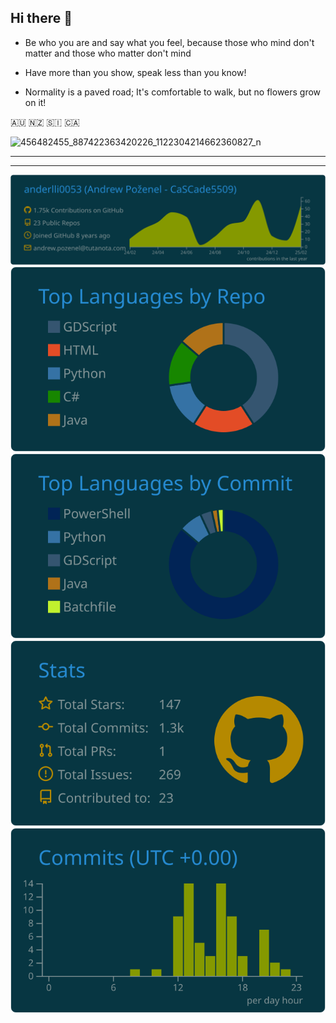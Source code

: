 ## Hi there 👋


- Be who you are and say what you feel, because those who mind don't matter and those who matter don't mind

- Have more than you show, speak less than you know!

- Normality is a paved road; It's comfortable to walk, but no flowers grow on it!


🇦🇺         🇳🇿         🇸🇮         🇨🇦        



![456482455_887422363420226_1122304214662360827_n](https://github.com/user-attachments/assets/e29c99dd-caaf-458a-8499-1ff1814922c4)

<hr>
<hr>






[![](https://raw.githubusercontent.com/anderlli0053/anderlli0053/main/profile-summary-card-output/solarized_dark/0-profile-details.svg)](https://github.com/vn7n24fzkq/github-profile-summary-cards)
[![](https://raw.githubusercontent.com/anderlli0053/anderlli0053/main/profile-summary-card-output/solarized_dark/1-repos-per-language.svg)](https://github.com/vn7n24fzkq/github-profile-summary-cards) [![](https://raw.githubusercontent.com/anderlli0053/anderlli0053/main/profile-summary-card-output/solarized_dark/2-most-commit-language.svg)](https://github.com/vn7n24fzkq/github-profile-summary-cards)
[![](https://raw.githubusercontent.com/anderlli0053/anderlli0053/main/profile-summary-card-output/solarized_dark/3-stats.svg)](https://github.com/vn7n24fzkq/github-profile-summary-cards) [![](https://raw.githubusercontent.com/anderlli0053/anderlli0053/main/profile-summary-card-output/solarized_dark/4-productive-time.svg)](https://github.com/vn7n24fzkq/github-profile-summary-cards)




<!--
**anderlli0053/anderlli0053** is a ✨ _special_ ✨ repository because its `README.md` (this file) appears on your GitHub profile.

Here are some ideas to get you started:

- 🔭 I’m currently working on ...
- 🌱 I’m currently learning ...
- 👯 I’m looking to collaborate on ...
- 🤔 I’m looking for help with ...
- 💬 Ask me about ...
- 📫 How to reach me: ...
- 😄 Pronouns: ...
- ⚡ Fun fact: ...
-->
